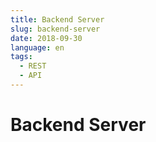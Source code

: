 ```yaml
---
title: Backend Server
slug: backend-server
date: 2018-09-30
language: en
tags:
  - REST
  - API
---
```


# Backend Server


